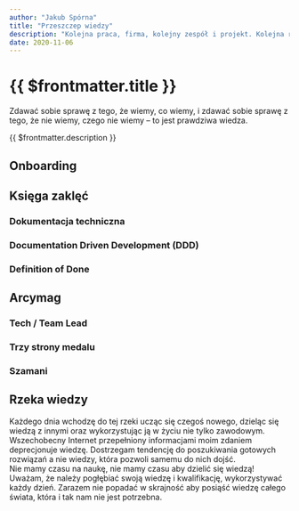 ```yaml
---
author: "Jakub Spórna"
title: "Przeszczep wiedzy"
description: "Kolejna praca, firma, kolejny zespół i projekt. Kolejna rzeka, do której wchodzę. Zanim zacznę czuć się pewnie w nurcie muszę poznać prądy, meandry i zakola. To jak szybko pójdę na głęboką wodą zależy od jej charakterystyki i dokładności opisu."
date: 2020-11-06
---
```

# {{ $frontmatter.title }}

<Quote author="Mikołaj Kopernik">
Zdawać sobie sprawę z tego, że wiemy, co wiemy, i zdawać sobie sprawę z tego, że nie wiemy, czego nie wiemy – to jest prawdziwa wiedza.
</Quote>

{{ $frontmatter.description }}

## Onboarding

## Księga zaklęć

### Dokumentacja techniczna

### Documentation Driven Development (DDD)

### Definition of Done

## Arcymag

### Tech / Team Lead

### Trzy strony medalu

### Szamani

## Rzeka wiedzy

Każdego dnia wchodzę do tej rzeki ucząc się czegoś nowego, dzieląc się wiedzą z innymi oraz wykorzystując ją w życiu nie tylko zawodowym.  Wszechobecny Internet przepełniony informacjami moim zdaniem deprecjonuje wiedzę. Dostrzegam tendencję do poszukiwania gotowych rozwiązań a nie wiedzy, która pozwoli samemu do nich dojść.  
Nie mamy czasu na naukę, nie mamy czasu aby dzielić się wiedzą!  
Uważam, że należy pogłębiać swoją wiedzę i kwalifikację, wykorzystywać każdy dzień. Zarazem nie popadać w skrajność aby posiąść wiedzę całego świata, która i tak nam nie jest potrzebna.